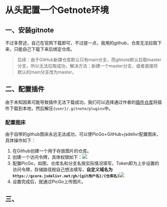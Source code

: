 # 从头配置一个Getnote环境

## 一、安装gitnote
不过多赘述，自己在官网下载即可，不过提一点，我用的github，仓库无法拉取下来，只能自己下载下来后绑定仓库。

> 后续：由于GitHub新建仓库默认只有main分支，而gitnote默认拉取master分支，所以无法拉取成功，解决方法：新建一个master分支，或者直接将默认的main分支改为master。

## 二、配置插件
由于未知因素可能导致插件无法下载成功，我们可以选择通过作者的[插件仓库]()将插件下载到本地，然后解压`{user}/.gitnote/plugins`中。

### 配置图床
由于自带的github图床永远无法成功，可以使PicGo+GitHub+jsdelivr配置图床，具体操作如下：
1. 在Github创建一个用于存放图片的仓库。
2. 创建一个访问令牌，具体权限如下：![](https://gcore.jsdelivr.net/gh/blue-duty/gitnote-images/img/20220915005550.png)
3. 配置PicGo，如图，仓库名和分支名按实际情况填写，Token即为上步设置的访问令牌，存储路径按自己想法填写，**自定义域名为`https://gcore.jsdelivr.net/gh/{git用户名}/{仓库名}`**![](https://gcore.jsdelivr.net/gh/blue-duty/gitnote-images/img/20220915005700.png)
4. 设置完成后，就通过PicGo上传图片。

## 三、

